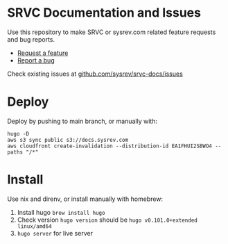 # SRVC Documentation and Issues
Use this repository to make SRVC or sysrev.com related feature requests and bug reports.

* [Request a feature](https://github.com/sysrev/srvc-docs/issues/new)  
* [Report a bug](https://github.com/sysrev/srvc-docs/issues/new)

Check existing issues at [github.com/sysrev/srvc-docs/issues](https://github.com/sysrev/srvc-docs/issues)

# Deploy

Deploy by pushing to main branch, or manually with:

```
hugo -D
aws s3 sync public s3://docs.sysrev.com
aws cloudfront create-invalidation --distribution-id EA1FHUI2SBWO4 --paths "/*"
```

# Install

Use nix and direnv, or install manually with homebrew:

1. Install hugo `brew install hugo`
2. Check version `hugo version` should be `hugo v0.101.0+extended linux/amd64`
3. `hugo server` for live server
